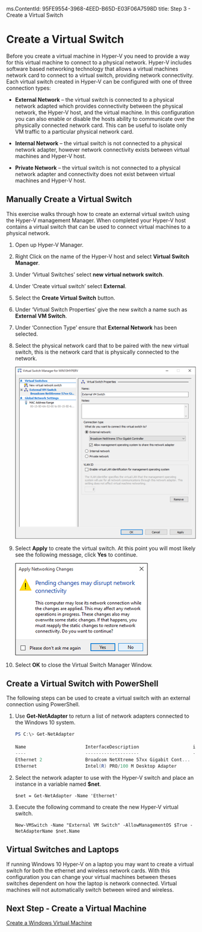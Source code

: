 ms.ContentId: 95FE9554-3968-4EED-B65D-E03F06A7598D
title: Step 3 - Create a Virtual Switch

# Create a Virtual Switch 

Before you create a virtual machine in Hyper-V you need to provide a way for this virtual machine to connect to a physical network. Hyper-V includes software based networking technology that allows a virtual machines network card to connect to a virtual switch, providing network connectivity. Each virtual switch created in Hyper-V can be configured with one of three connection types:

- **External Network** – the virtual switch is connected to a physical network adapted which provides connectivity between the physical network, the Hyper-V host, and the virtual machine. In this configuration you can also enable or disable the hosts ability to communicate over the physically connected network card. This can be useful to isolate only VM traffic to a particular physical network card.

- **Internal Network** – the virtual switch is not connected to a physical network adapter, however network connectivity exists between virtual machines and Hyper-V host.

- **Private Network** – the virtual switch is not connected to a physical network adapter and connectivity does not exist between virtual machines and Hyper-V host.

## Manually Create a Virtual Switch

This exercise walks through how to create an external virtual switch using the Hyper-V management Manager. When completed your Hyper-V host contains a virtual switch that can be used to connect virtual machines to a physical network. 

1. Open up Hyper-V Manager.

2. Right Click on the name of the Hyper-V host and select **Virtual Switch Manager**.

3. Under ‘Virtual Switches’ select **new virtual network switch**.

4. Under ‘Create virtual switch’ select **External**.

5. Select the **Create Virtual Switch** button.

6. Under ‘Virtual Switch Properties’ give the new switch a name such as **External VM Switch**.

7. Under ‘Connection Type’ ensure that **External Network** has been selected.

8. Select the physical network card that to be paired with the new virtual switch, this is the network card that is physically connected to the network.  

	![](media/newSwitch_upd.png)

9. Select **Apply** to create the virtual switch. At this point you will most likely see the following message, click **Yes** to continue.

	![](media/pen_changes_upd.png)  

10. Select **OK** to close the Virtual Switch Manager Window.

## Create a Virtual Switch with PowerShell

The following steps can be used to create a virtual switch with an external connection using PowerShell. 

1. Use **Get-NetAdapter** to return a list of network adapters connected to the Windows 10 system.

	```powershell
	PS C:\> Get-NetAdapter

	Name                      InterfaceDescription                    ifIndex Status       MacAddress             LinkSpeed
	----                      --------------------                    ------- ------       ----------             ---------
	Ethernet 2                Broadcom NetXtreme 57xx Gigabit Cont...       5 Up           BC-30-5B-A8-C1-7F         1 Gbps
	Ethernet                  Intel(R) PRO/100 M Desktop Adapter            3 Up           00-0E-0C-A8-DC-31        10 Mbps  
	```

2. Select the network adapter to use with the Hyper-V switch and place an instance in a variable named **$net**.

	```
	$net = Get-NetAdapter -Name 'Ethernet'
	```

3. Execute the following command to create the new Hyper-V virtual switch.

	```
	New-VMSwitch -Name "External VM Switch" -AllowManagementOS $True -NetAdapterName $net.Name
	```

## Virtual Switches and Laptops

If running Windows 10 Hyper-V on a laptop you may want to create a virtual switch for both the ethernet and wireless network cards. With this configuration you can change your virtual machines between theses switches dependent on how the laptop is network connected. Virtual machines will not automatically switch between wired and wireless.

## Next Step - Create a Virtual Machine
[Create a Windows Virtual Machine](walkthrough_create_vm.md)
